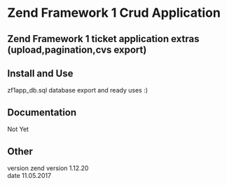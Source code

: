 # Zend Framework 1 Crud Application
## Zend Framework 1 ticket application extras (upload,pagination,cvs export)
## Install and Use 
zf1app_db.sql database export and ready uses :) 

## Documentation 
Not Yet 
<br>

## Other 
version zend version 1.12.20
<br>
date 11.05.2017
